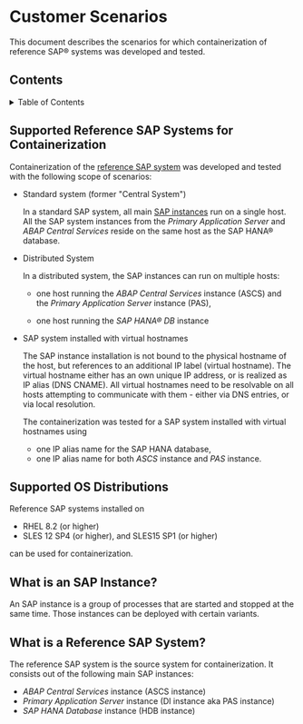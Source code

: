 <!--
  ------------------------------------------------------------------------
  Copyright 2020, 2021 IBM Corp. All Rights Reserved.

  Licensed under the Apache License, Version 2.0 (the "License");
  you may not use this file except in compliance with the License.
  You may obtain a copy of the License at

      http://www.apache.org/licenses/LICENSE-2.0

  Unless required by applicable law or agreed to in writing, software
  distributed under the License is distributed on an "AS IS" BASIS,
  WITHOUT WARRANTIES OR CONDITIONS OF ANY KIND, either express or implied.
  See the License for the specific language governing permissions and
  limitations under the License.
 -------------------------------------------------------------------------->
 
# Customer Scenarios

This document describes the scenarios for which containerization of
reference SAP® systems was developed and tested.

<!-- TOC-START -->

## Contents

<details>
  <summary>Table of Contents</summary>

- [Supported Reference SAP Systems for Containerization](#supported-reference-sap-systems-for-containerization)
- [Supported OS Distributions](#supported-os-distributions)
- [What is an SAP Instance?](#what-is-an-sap-instance)
- [What is a Reference SAP System?](#what-is-a-reference-sap-system)

</details>

<!-- TOC-END -->

## Supported Reference SAP Systems for Containerization

Containerization of the [reference SAP
system](#what-is-a-reference-sap-system) was developed and tested
with the following scope of scenarios:

* Standard system (former "Central System")

  In a standard SAP system, all main [SAP
  instances](#what-is-an-sap-instance) run on a single host. All the
  SAP system instances from the *Primary Application Server* and *ABAP Central
  Services* reside on the same host as the SAP HANA® database.

* Distributed System

  In a distributed system, the SAP instances can run on multiple
  hosts:

  * one host running the *ABAP Central Services* instance (ASCS) and the
    *Primary Application Server* instance (PAS),

  * one host running the *SAP HANA® DB* instance

- SAP system installed with virtual hostnames
  
  The SAP instance installation is not bound to the physical hostname
  of the host, but references to an additional IP label (virtual
  hostname). The virtual hostname either has an own unique IP address,
  or is realized as IP alias (DNS CNAME). All virtual hostnames need
  to be resolvable on all hosts attempting to communicate with them -
  either via DNS entries, or via local resolution.

  The containerization was tested for a SAP system installed with
  virtual hostnames using

  * one IP alias name for the SAP HANA database,
  * one IP alias name for both *ASCS* instance and *PAS* instance.

## Supported OS Distributions

Reference SAP systems installed on 

* RHEL 8.2 (or higher)
* SLES 12 SP4 (or higher), and SLES15 SP1 (or higher)

can be used for containerization.

## What is an SAP Instance?

An SAP instance is a group of processes that are started and stopped
at the same time. Those instances can be deployed with certain
variants.

## What is a Reference SAP System?

The reference SAP system is the source system for containerization. It
consists out of the following main SAP instances:

* *ABAP Central Services* instance (ASCS instance)
* *Primary Application Server* instance (DI instance aka PAS instance)
* *SAP HANA Database* instance (HDB instance)
